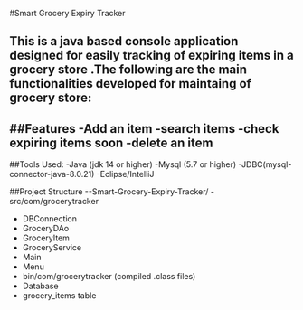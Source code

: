#Smart Grocery Expiry Tracker

This is a java based console application designed for easily tracking of expiring items in a grocery store .The following are the main functionalities developed for maintaing of grocery store:
---
##Features
-Add an item 
-search items
-check expiring items soon
-delete an item
---
##Tools Used:
-Java (jdk 14 or higher)
-Mysql (5.7 or higher)
-JDBC(mysql-connector-java-8.0.21)
-Eclipse/IntelliJ

##Project Structure 
--Smart-Grocery-Expiry-Tracker/
-src/com/grocerytracker
- DBConnection
- GroceryDAo
- GroceryItem
- GroceryService
- Main
- Menu
- bin/com/grocerytracker (compiled .class files)
- Database
- grocery_items table
